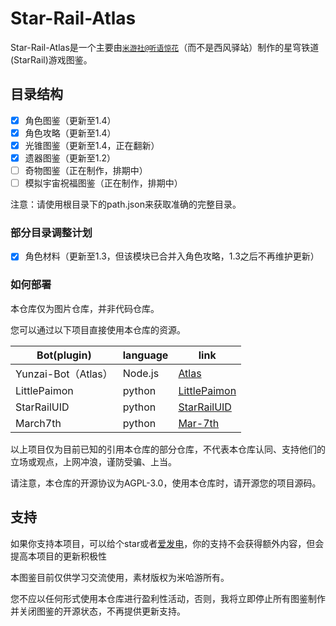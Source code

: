 # Star-Rail-Atlas
Star-Rail-Atlas是一个主要由[`米游社@听语惊花`](https://bbs.mihoyo.com/ys/accountCenter/postList?id=289918413)（而不是西风驿站）制作的星穹铁道(StarRail)游戏图鉴。

## 目录结构
- [x] 角色图鉴（更新至1.4）
- [x] 角色攻略（更新至1.4）
- [x] 光锥图鉴（更新至1.4，正在翻新）
- [x] 遗器图鉴（更新至1.2）
- [ ] 奇物图鉴（正在制作，排期中）
- [ ] 模拟宇宙祝福图鉴（正在制作，排期中）

注意：请使用根目录下的path.json来获取准确的完整目录。

### 部分目录调整计划

- [x] 角色材料（更新至1.3，但该模块已合并入角色攻略，1.3之后不再维护更新）

### 如何部署

本仓库仅为图片仓库，并非代码仓库。

您可以通过以下项目直接使用本仓库的资源。

| Bot(plugin)         | language | link                                                         |
| ------------------- | -------- | ------------------------------------------------------------ |
| Yunzai-Bot（Atlas） | Node.js  | [Atlas](https://github.com/Nwflower/atlas)                   |
| LittlePaimon        | python   | [LittlePaimon](https://github.com/CMHopeSunshine/LittlePaimon) |
| StarRailUID         | python   | [StarRailUID](https://github.com/qwerdvd/StarRailUID)        |
| March7th            | python   | [Mar-7th](https://github.com/Mar-7th/March7th)               |

以上项目仅为目前已知的引用本仓库的部分仓库，不代表本仓库认同、支持他们的立场或观点，上网冲浪，谨防受骗、上当。

请注意，本仓库的开源协议为AGPL-3.0，使用本仓库时，请开源您的项目源码。

## 支持

如果你支持本项目，可以给个star或者[爱发电](https://afdian.net/a/Nwflower)，你的支持不会获得额外内容，但会提高本项目的更新积极性

本图鉴目前仅供学习交流使用，素材版权为米哈游所有。

您不应以任何形式使用本仓库进行盈利性活动，否则，我将立即停止所有图鉴制作并关闭图鉴的开源状态，不再提供更新支持。